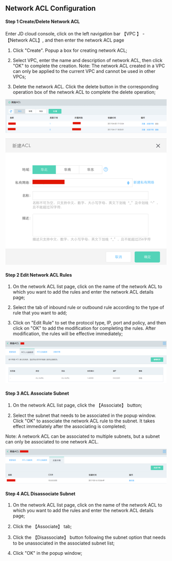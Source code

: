 ## **Network ACL Configuration**

#### **Step 1 Create/Delete Network ACL**

Enter JD cloud console, click on the left navigation bar 【VPC 】 - 【Network ACL】, and then enter the network ACL page

1. Click "Create". Popup a box for creating network ACL;

2. Select VPC, enter the name and description of network ACL, then click "OK" to complete the creation. Note: The network ACL created in a VPC can only be applied to the current VPC and cannot be used in other VPCs;

3. Delete the network ACL. Click the delete button in the corresponding operation box of the network ACL to complete the delete operation;

![](/image/Networking/Virtual-Private-Cloud/Operation-Guide/Network-ACL-Configuration/Step1.png)

![](/image/Networking/Virtual-Private-Cloud/Operation-Guide/Network-ACL-Configuration/Step2.png)



#### **Step 2 Edit Network ACL Rules**

1. On the network ACL list page, click on the name of the network ACL to which you want to add the rules and enter the network ACL details page;

2. Select the tab of inbound rule or outbound rule according to the type of rule that you want to add;

3. Click on "Edit Rule" to set the protocol type, IP, port and policy, and then click on "OK" to add the modification for completing the rules. After modification, the rules will be effective immediately;

![](/image/Networking/Virtual-Private-Cloud/Operation-Guide/Network-ACL-Configuration/Step3.png)



#### **Step 3 ACL Associate Subnet**

1. On the network ACL list page, click the 【Associate】 button;

2. Select the subnet that needs to be associated in the popup window. Click "OK" to associate the network ACL rule to the subnet. It takes effect immediately after the associating is completed;

Note: A network ACL can be associated to multiple subnets, but a subnet can only be associated to one network ACL.

![](/image/Networking/Virtual-Private-Cloud/Operation-Guide/Network-ACL-Configuration/Step4.png)



#### **Step 4 ACL Disassociate Subnet**

1. On the network ACL list page, click on the name of the network ACL to which you want to add the rules and enter the network ACL details page;

2. Click the 【Associate】 tab;

3. Click the 【Disassociate】 button following the subnet option that needs to be unassociated in the associated subnet list;

4. Click "OK" in the popup window;